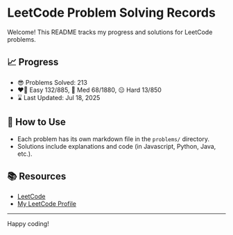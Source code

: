 # LeetCode Problem Solving Records

Welcome! This README tracks my progress and solutions for LeetCode problems.

## 📈 Progress

- 😎 Problems Solved: 213
- ❤️‍🔥 Easy 132/885, 🤔 Med 68/1880, 😑 Hard 13/850
- ⌛️ Last Updated: Jul 18, 2025

## 🚀 How to Use

- Each problem has its own markdown file in the `problems/` directory.
- Solutions include explanations and code (in Javascript, Python, Java, etc.).

## 📚 Resources

- [LeetCode](https://leetcode.com/)
- [My LeetCode Profile](https://leetcode.com/u/tonidevvn/)

---

Happy coding!